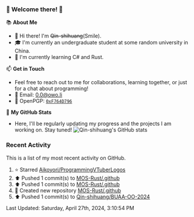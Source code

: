 ### 🌟 Welcome there! 🌟

📚 **About Me**
- 👋 Hi there! I'm ~~Qin-shihuang~~(Smile).
- 🎓 I'm currently an undergraduate student at some random university in China.
- 🌱 I'm currently learning C# and Rust.

📫 **Get in Touch**
- Feel free to reach out to me for collaborations, learning together, or just for a chat about programming!
- 📩 Email: 0.0@owo.li
- 🔑 OpenPGP: [`0xF764D796`](https://keys.openpgp.org/vks/v1/by-fingerprint/99D5AF94A1585E16E14895EFBF6C0BF4F764D796)


📝 **My GitHub Stats**
- Here, I'll be regularly updating my progress and the projects I am working on. Stay tuned!
![Qin-shihuang's GitHub stats](https://github-readme-stats.vercel.app/api?username=Qin-shihuang&show_icons=true)

### Recent Activity

This is a list of my most recent activity on GitHub.

<!--RECENT_ACTIVITY:start-->
1. ⭐ Starred [Aikoyori/ProgrammingVTuberLogos](https://github.com/Aikoyori/ProgrammingVTuberLogos)<br>
2. ⬆️ Pushed 1 commit(s) to [MOS-Rust/.github](https://github.com/MOS-Rust/.github)<br>
3. ⬆️ Pushed 1 commit(s) to [MOS-Rust/.github](https://github.com/MOS-Rust/.github)<br>
4. 📔 Created new repository [MOS-Rust/.github](https://github.com/MOS-Rust/.github)<br>
5. ⬆️ Pushed 1 commit(s) to [Qin-shihuang/BUAA-OO-2024](https://github.com/Qin-shihuang/BUAA-OO-2024)<br>
<!--RECENT_ACTIVITY:end-->

<!--RECENT_ACTIVITY:last_update-->
Last Updated: Saturday, April 27th, 2024, 3:10:54 PM
<!--RECENT_ACTIVITY:last_update_end-->
